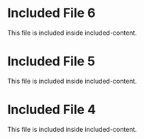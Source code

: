 
# Included File 6
This file is included inside included-content.


# Included File 5
This file is included inside included-content.


# Included File 4
This file is included inside included-content.


